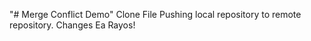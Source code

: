 "# Merge Conflict Demo" 
Clone File Pushing local repository to remote repository.
Changes
Ea Rayos!